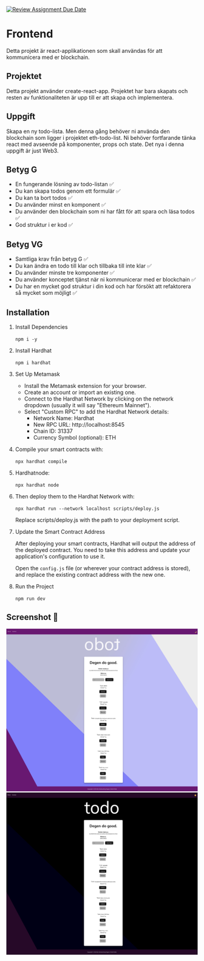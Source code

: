 [![Review Assignment Due Date](https://classroom.github.com/assets/deadline-readme-button-24ddc0f5d75046c5622901739e7c5dd533143b0c8e959d652212380cedb1ea36.svg)](https://classroom.github.com/a/shSoOe6P)

# Frontend

Detta projekt är react-applikationen som skall användas för att kommunicera med er blockchain.

## Projektet

Detta projekt använder create-react-app. Projektet har bara skapats och resten av funktionaliteten är upp till er att skapa och implementera.

## Uppgift

Skapa en ny todo-lista. Men denna gång behöver ni använda den blockchain som ligger i projektet eth-todo-list. Ni behöver fortfarande tänka react med avseende på komponenter, props och state. Det nya i denna uppgift är just Web3.

## Betyg G

- En fungerande lösning av todo-listan :white_check_mark:
- Du kan skapa todos genom ett formulär :white_check_mark:
- Du kan ta bort todos :white_check_mark:
- Du använder minst en komponent :white_check_mark:
- Du använder den blockchain som ni har fått för att spara och läsa todos :white_check_mark:
- God struktur i er kod :white_check_mark:

## Betyg VG

- Samtliga krav från betyg G :white_check_mark:
- Du kan ändra en todo till klar och tillbaka till inte klar :white_check_mark:
- Du använder minste tre komponenter :white_check_mark:
- Du använder konceptet tjänst när ni kommunicerar med er blockchain :white_check_mark:
- Du har en mycket god struktur i din kod och har försökt att refaktorera så mycket som möjligt :white_check_mark:

## Installation

1. Install Dependencies

   `npm i -y`

2. Install Hardhat

   `npm i hardhat`

3. Set Up Metamask

   - Install the Metamask extension for your browser.
   - Create an account or import an existing one.
   - Connect to the Hardhat Network by clicking on the network dropdown (usually it will say "Ethereum Mainnet").
   - Select "Custom RPC" to add the Hardhat Network details:
     - Network Name: Hardhat
     - New RPC URL: http://localhost:8545
     - Chain ID: 31337
     - Currency Symbol (optional): ETH

4. Compile your smart contracts with:

   `npx hardhat compile`

5. Hardhatnode:

   `npx hardhat node`

6. Then deploy them to the Hardhat Network with:

   `npx hardhat run --network localhost scripts/deploy.js`

   Replace scripts/deploy.js with the path to your deployment script.

7. Update the Smart Contract Address

   After deploying your smart contracts, Hardhat will output the address of the deployed contract. You need to take this address and update your application's configuration to use it.

   Open the `config.js` file (or wherever your contract address is stored), and replace the existing contract address with the new one.

8. Run the Project

   `npm run dev`

## Screenshot :camera_flash:

![Degen-To-Do-List Light-Mode Screenshot](./img/degen-to-do-list-light-theme-screenshot.jpg)
![Degen-To-Do-List Dark-Mode Screenshot](./img/degen-to-do-list-dark-theme-screenshot.jpg)
